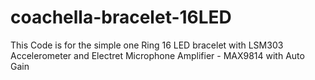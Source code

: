 # coachella-bracelet-16LED
This Code is for the simple one Ring 16 LED bracelet with LSM303 Accelerometer and Electret Microphone Amplifier - MAX9814 with Auto Gain 
